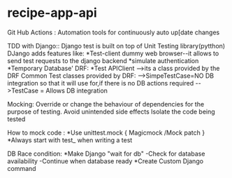 # recipe-app-api




Git Hub Actions :
Automation tools for continuously auto up[date changes

TDD with Django::
 Django test is built on top of Unit Testing library(pytthon)
 DJango adds features like:
    *Test-client dummy web browser--it allows to send test requests to the django backend
    *simulate authentication
    *Temporary Database'
 DRF:
    *Test APIClient -->its a class provided by the DRF
Common Test classes provided by DRF:
    -->SimpeTestCase=NO DB integration so that it will use for,if there is no DB actions required
    -->TestCase =  Allows DB integration

Mocking:
Override or change the behaviour of dependencies  for the purpose of testing.
Avoid unintended side effects
Isolate the code being tested

How to mock code :
*Use unittest.mock
   { Magicmock /Mock 
    patch }
*Always start with test_ when writing a test

DB Race condition:
*Make Django "wait for db"
    -Check for database availability
    -Continue when database ready
*Create Custom Django command
